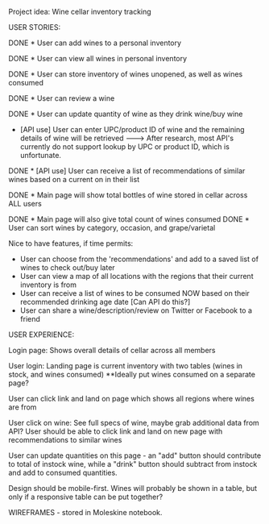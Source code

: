 Project idea: Wine cellar inventory tracking

USER STORIES:

DONE * User can add wines to a personal inventory

DONE * User can view all wines in personal inventory

DONE * User can store inventory of wines unopened, as well as wines consumed

DONE * User can review a wine

DONE * User can update quantity of wine as they drink wine/buy wine

* [API use] User can enter UPC/product ID of wine and the remaining details of wine will be retrieved
---> After research, most API's currently do not support lookup by UPC or product ID, which is unfortunate.

DONE * [API use] User can receive a list of recommendations of similar wines based on a current on in their list

DONE * Main page will show total bottles of wine stored in cellar across ALL users

DONE * Main page will also give total count of wines consumed
DONE * User can sort wines by category, occasion, and grape/varietal



Nice to have features, if time permits:
* User can choose from the 'recommendations' and add to a saved list of wines to check out/buy later
* User can view a map of all locations with the regions that their current inventory is from
* User can receive a list of wines to be consumed NOW based on their recommended drinking age date [Can API do this?]
* User can share a wine/description/review on Twitter or Facebook to a friend


USER EXPERIENCE:

Login page:  Shows overall details of cellar across all members

User login:  Landing page is current inventory with two tables (wines in stock, and wines consumed)  **Ideally put wines consumed on a separate page?

User can click link and land on page which shows all regions where wines are from

User click on wine:  See full specs of wine, maybe grab additional data from API?  User should be able to click link and land on new page with recommendations to similar wines

User can update quantities on this page - an "add" button should contribute to total of instock wine, while a "drink" button should subtract from instock and add to consumed quantities.

Design should be mobile-first. Wines will probably be shown in a table, but only if a responsive table can be put together?

WIREFRAMES - stored in Moleskine notebook.
